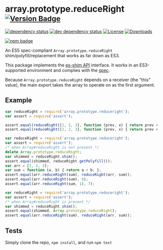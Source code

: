 # array.prototype.reduceRight <sup>[![Version Badge][npm-version-svg]][package-url]</sup>

[![dependency status][deps-svg]][deps-url]
[![dev dependency status][dev-deps-svg]][dev-deps-url]
[![License][license-image]][license-url]
[![Downloads][downloads-image]][downloads-url]

[![npm badge][npm-badge-png]][package-url]

An ES5 spec-compliant `Array.prototype.reduceRight` shim/polyfill/replacement that works as far down as ES3.

This package implements the [es-shim API](https://github.com/es-shims/api) interface. It works in an ES3-supported environment and complies with the [spec](https://www.ecma-international.org/ecma-262/5.1/).

Because `Array.prototype.reduceRight` depends on a receiver (the “this” value), the main export takes the array to operate on as the first argument.

## Example

```js
var reduceRight = require('array.prototype.reduceright');
var assert = require('assert');

assert.equal(reduceRight([1, 2, 3], function (prev, x) { return prev + x; }), 6);
assert.equal(reduceRight([1, 2, 3], function (prev, x) { return prev + x; }, 1), 7);
```

```js
var reduceRight = require('array.prototype.reduceright');
var assert = require('assert');
/* when Array#reduceRight is not present */
delete Array.prototype.reduceRight;
var shimmed = reduceRight.shim();
assert.equal(shimmed, reduceRight.getPolyfill());
var arr = [1, 2, 3];
var sum = function (a, b) { return a + b; };
assert.equal(arr.reduceRight(sum), reduceRight(arr, sum));
assert.equal(arr.reduceRight(sum), 6);
assert.equal(arr.reduceRight(sum, 1), 7);
```

```js
var reduceRight = require('array.prototype.reduceright');
var assert = require('assert');
/* when Array#reduceRight is present */
var shimmed = reduceRight.shim();
assert.equal(shimmed, Array.prototype.reduceRight);
assert.equal(arr.reduceRight(sum), reduceRight(arr, sum));
```

## Tests
Simply clone the repo, `npm install`, and run `npm test`

[package-url]: https://npmjs.org/package/array.prototype.reduceright
[npm-version-svg]: https://versionbadg.es/es-shims/Array.prototype.reduceRight.svg
[deps-svg]: https://david-dm.org/es-shims/Array.prototype.reduceRight.svg
[deps-url]: https://david-dm.org/es-shims/Array.prototype.reduceRight
[dev-deps-svg]: https://david-dm.org/es-shims/Array.prototype.reduceRight/dev-status.svg
[dev-deps-url]: https://david-dm.org/es-shims/Array.prototype.reduceRight#info=devDependencies
[npm-badge-png]: https://nodei.co/npm/array.prototype.reduceright.png?downloads=true&stars=true
[license-image]: https://img.shields.io/npm/l/array.prototype.reduceright.svg
[license-url]: LICENSE
[downloads-image]: https://img.shields.io/npm/dm/array.prototype.reduceright.svg
[downloads-url]: https://npm-stat.com/charts.html?package=array.prototype.reduceright

